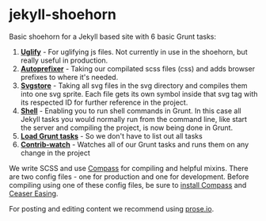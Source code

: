 jekyll-shoehorn
===============

Basic shoehorn for a Jekyll based site with 6 basic Grunt tasks: 

1. [**Uglify**](https://github.com/gruntjs/grunt-contrib-uglify "Uglify") - For uglifying js files. Not currently in use in the shoehorn, but really useful in production.
2. [**Autoprefixer**](https://github.com/nDmitry/grunt-autoprefixer "Autoprefixer") - Taking our compilated scss files (css) and adds browser prefixes to where it's needed. 
3. [**Svgstore**](https://github.com/FWeinb/grunt-svgstore "Svgstore") - Taking all svg files in the svg directory and compiles them into one svg sprite. Each file gets its own symbol inside that svg tag with its respected ID for further reference in the project. 
4. [**Shell**](https://github.com/sindresorhus/grunt-shell "Shell") - Enabling you to run shell commands in Grunt. In this case all Jekyll tasks you would normally run from the command line, like start the server and compiling the project, is now being done in Grunt. 
5. [**Load Grunt tasks**](https://github.com/sindresorhus/load-grunt-tasks "Load Grunt Tasks") - So we don't have to list out all tasks
6. [**Contrib-watch**](https://github.com/gruntjs/grunt-contrib-watch "Contrib watch") - Watches all of our Grunt tasks and runs them on any change in the project

We write SCSS and use [Compass](http://compass-style.org/) for compiling and helpful mixins. There are two config files - one for production and one for development. Before compiling using one of these config files, be sure to [install Compass](http://compass-style.org/install/) and [Ceaser Easing](https://github.com/jhardy/compass-ceaser-easing "Ceaser Easing"). 


For posting and editing content we recommend using [prose.io](http://prose.io/ "Prose").



